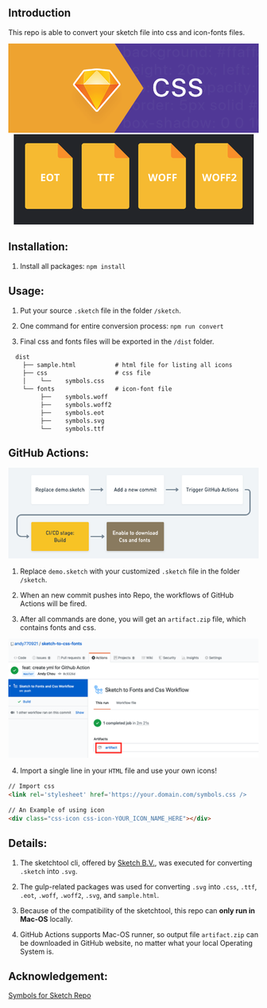 ## Introduction

This repo is able to convert your sketch file into css and icon-fonts files.

<div align="center">
<img src="https://github.com/andy770921/sketch-to-css-fonts/blob/master/readme-Imgs/pic1.png"/>
</div>
<div align="center">
<img src="https://github.com/andy770921/sketch-to-css-fonts/blob/master/readme-Imgs/pic2.png"/>
</div>

## Installation:

1. Install all packages:
   `npm install`

## Usage:

1. Put your source `.sketch` file in the folder `/sketch`.

2. One command for entire conversion process:
   `npm run convert`

3. Final css and fonts files will be exported in the `/dist` folder.

```
  dist
    ├── sample.html           # html file for listing all icons
    ├── css                   # css file
    │    └──    symbols.css
    └── fonts                 # icon-font file
         ├──    symbols.woff
         ├──    symbols.woff2
         ├──    symbols.eot
         ├──    symbols.svg
         └──    symbols.ttf
```

## GitHub Actions:

<div align="center">
   <img src="https://github.com/andy770921/sketch-to-css-fonts/blob/master/readme-Imgs/pic4.png"/>
</div>

1. Replace `demo.sketch` with your customized `.sketch` file in the folder `/sketch`.

2. When an new commit pushes into Repo, the workflows of GitHub Actions will be fired.

3. After all commands are done, you will get an `artifact.zip` file, which contains fonts and css.

<div align="center">
   <img src="https://github.com/andy770921/sketch-to-css-fonts/blob/master/readme-Imgs/pic3.png"/>
</div>
  
4. Import a single line in your `HTML` file and use your own icons!
```html
// Import css
<link rel='stylesheet' href='https://your.domain.com/symbols.css />
```
```html
// An Example of using icon
<div class="css-icon css-icon-YOUR_ICON_NAME_HERE"></div>
```

## Details:

1. The sketchtool cli, offered by [Sketch B.V.](https://developer.sketch.com/cli/), was executed for converting `.sketch` into `.svg`.

2. The gulp-related packages was used for converting `.svg` into `.css`, `.ttf`, `.eot`, `.woff`, `.woff2`, `.svg`, and `sample.html`.

3. Because of the compatibility of the sketchtool, this repo can **only run in Mac-OS** locally.

4. GitHub Actions supports Mac-OS runner, so output file `artifact.zip` can be downloaded in GitHub website, no matter what your local Operating System is.

## Acknowledgement:

[Symbols for Sketch Repo](https://github.com/cognitom/symbols-for-sketch)
